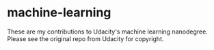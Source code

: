 # machine-learning

These are my contributions to Udacity's machine learning nanodegree. Please see the original repo from Udacity for copyright. 
